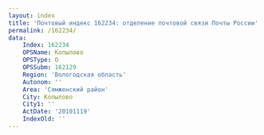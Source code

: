 ```yaml
---
layout: index
title: 'Почтовый индекс 162234: отделение почтовой связи Почты России'
permalink: /162234/
data:
    Index: 162234
    OPSName: Копылово
    OPSType: О
    OPSSubm: 162129
    Region: 'Вологодская область'
    Autonom: ''
    Area: 'Сямженский район'
    City: Копылово
    City1: ''
    ActDate: '20101119'
    IndexOld: ''
---
```

